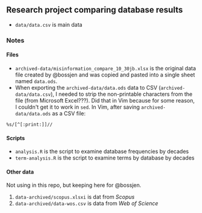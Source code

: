 ## Research project comparing database results

- ``data/data.csv`` is main data

### Notes

#### Files

- ``archived-data/misinformation_compare_10_30jb.xlsx`` is the original data
  file created by @bossjen and was copied and pasted into a single sheet named
  ``data.ods``. 
- When exporting the ``archived-data/data.ods`` data to CSV
  (``archived-data/data.csv``), I needed to strip the non-printable characters
  from the file (from Microsoft Excel???). Did that in Vim because for some
  reason, I couldn't get it to work in ``sed``. In Vim, after saving
  ``archived-data/data.ods`` as a CSV file:

```Vim
%s/[^[:print:]]//
```
#### Scripts

- ``analysis.R`` is the script to examine database frequencies by decades
- ``term-analysis.R`` is the script to examine terms by database by decades

#### Other data

Not using in this repo, but keeping here for @bossjen.

1. ``data-archived/scopus.xlsxi`` is dat from *Scopus*
2. ``data-archived/data-wos.csv`` is data from *Web of Science*
